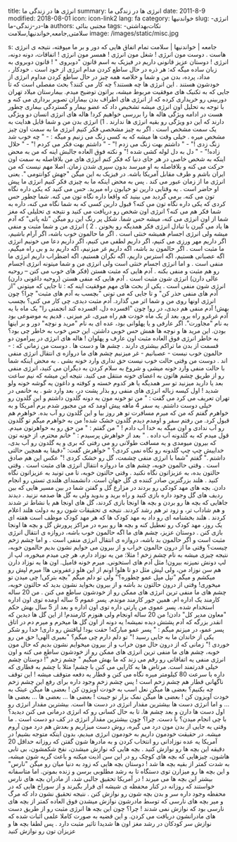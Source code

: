 title: انرژی ها در زندگی ما
summary: انرژی ها در زندگی ما
date: 2011-8-9
modified: 2018-08-01
icon:  icon-link2
lang: fa
category: خواندنیها
slug: انرژی-ها-در-زندگی-ما
authors: مجتبی بنائی
tags: نکات‌بهداشتی‌-‌سلامتی,جامعه,خواندنیها,سلامت
image: /images/static/misc.jpg

s: جامعه | خواندنیها | سلامت تمام اتفاق هایی که دور و بر ما میوفته، نتیجه ی انرژی هاست .  دوست مون انرژی !  شغل مون انرژی !  همسر مون انرژی !  اتفاقات، دونه دونه، انرژی !  دوستان عزیز قانونی داریم در فیزیک به اسم قانون "دوبروی " !    قانون دوبروی به زبان ساده میگه که:  هر ذره در حال ساطع کردن مدام انرژی از خود است .  خودکار ، مداد، پرده، بدن من و شما و خلاصه همه چیز در حال ساطع کردن مداوم انرژی از خودشون هستند .  این انرژی ها چه هستند؟ چه کار می کنند؟  بحث مفصلی است که تا جایی که به تکنیک های موفقیت مربوط میشه، براتون توضیح میدم.  بیمارستان میلاد تهران دوربینی رو خریداری کرده که از انرژی های اطراف بدن بیماران تصویر برداری می کنه و با توجه به تحلیل اون انرژی میشه تشخیص داد که عضو بیمار و گستردگی بیماری چطور هست  در ادامه ویژگی هاله ها را بررسی خواهیم کرد! هاله های انرژی انسان دو ویژگی دارند که این دو ویژگی رو بقیه انرژی ها ندارند .  1)  انرژی بدن من و شما قابل هدایت به یک سمت مشخص است .  اگر به چیز مشخصی فکر کنیم انرژی ما به سمت اون چیز مشخص میره .  خیلی وقت ها میشه که به کسی زنگ می زنیم و میگه :  - " چه خوب شد زنگ زدی !"  - " داشتم بهت زنگ می زدم !"  - " داشتم بهت فکر می کردم !"  - " حلال زاده!"  - " دل به دل لوله کشی شده !"  و نکته فوق العاده جالبش اینه که من به محض اینکه به شخص خاصی در هر جای دنیا که فکر کنم انرژی های من بلافاصله به سمت اون حرکت می کنه و بلافاصله به او میرسد بدون سپری شدن زمان. اصلا مهم نیست که من ایران باشم و طرف مقابل آمریکا باشه. در فیزیک به این میگن "جهش کوانتومی ".  یعنی انرژی ما از زمان عبور می کند .  پس به محض اینکه ما به چیزی فکر کنیم انرژی ما پیش او حاضر است .    یه وقتایی دارین تو خیابون راه میرید. حس می کنید که یکی داره نگاه تون می کنه. برمی گردید می بینید که واقعا داره نگاه تون می کنه. شما چطور حس کردی که یکی داره نگاه تون می کنه؟ قبول دارین کسی که به شما نگاه می کنه، داره به شما فکر هم می کنه؟    انرژی اون شخص رو دریافت می کنید و نتیجه ی تحلیلی که مغز شما از اون انرژی می کنه، میشه حس شما. شکل پر رنگ این رو میگن "تله پاتی" که آدم ها یاد می گیرن با تبادل انرژی فکر همدیگه رو بخونن .    2 ) انرژی من و شما مثبت و منفی میشه ولی انرژی اجسام همیشه خنثی است .  اگر ما حالمون خوب باشه، اگر آرام باشیم، اگر داریم مهر ورزی می کنیم، اگر داریم لطفی می کنیم، اگر داریم دعا می خونیم    انرژی ما مثبت  است .    اگر حالمون بد باشه، اگه داریم غر میزنیم، اگه داریم بد و بی راه میگیم، اگه عصبانی هستیم، اگه استرس داریم، اگه نگران هستیم، اگه اضطراب داریم    انرژی ما منفی  است .    و اما انرژی اجسام خنثی است ولی انرژی من و شما میتونه انرژی اجسام رو هم مثبت و منفی بکنه .  آدم هایی که مثبت هستن (فکر های خوب می کنن – روحیه عالی دارن) انرژی شون مثبت است .   آدم هایی که منفی هستن (روحیه داغونی دارن) انرژی  شون منفی است .  یکی از بحث های مهم موفقیت اینه که :  تا جایی که میتونی "از آدم های منفی حذر کن"   و تا جایی که می تونی "بچسب به آدم های مثبت"  چرا؟    چون انرژی اونها روی من و شما اثر می گذارد.  آدم مثبت دیدی، چی کار می کنی؟ بچسب بهش!  آدم منفی هم دیدی، در رو!  چون "افسرده دل، افسرده کند انجمنی را"   یک ماه با یه آدم غرغرو راه برو، بعد از یک ماه خودت هم راه میری، غر میزنی .    قدیم یه موضوعی بود به نام "مجاورت". اگر عارفی و یا پهلوانی بود، عده ای به نام "مرید و نوچه" دور و بر اینها بودن. این مرید ها و نوچه ها همش حس خوبی داشتن. این حس خوب به خاطر چی بود؟  به خاطر انرژی فوق العاده مثبت اون عارف و پهلوان !   هاله های انرژی در پیرامون دو قسمت از بدن ما تراکم بیشتری دارند .  چشم ها و دست ها .  دوست من زمانی که :  - حالمون خوب نیست  - عصبانیم  - غر میزنیم  چشم های ما دروازه ی انتقال انرژی منفی اند .   دوست من وقتی حالت خوب نیست حق نداری وارد خونه بشی .   به محض اینکه شما با حالت منفی وارد خونه میشی و شروع به سلام کردن به دیگران می کنید، انرژی منفی رو از طریق چشم هاتون به اعضای خونه منتقل می کنید. نتیجه این میشه که نیم ساعت بعد یا دارید میزنید تو سر همدیگه یا هر کدوم خسته و کوفته و داغون یه گوشه خونه ولو شدید !  اول کیسه زباله انرژی های منفی رو بذار پشت در، بعد وارد شو .  یه خانمی در تهران تعریف می کرد می گفت :  "  من تو خونه مون یه دونه گلدون داشتم و این گلدون رو خیلی دوست داشتم. یه سفر 4 ماهه پیش اومد که من مجبور شدم برم آمریکا و به خواهرم گفتم که من که میرم مسافرت تو هر روز بیا و این گلدون رو آب بده. خواهرم هم قبول کرد. من رفتم سفر و اومدم دیدم گلدون خشک شده! من به خواهرم میگم تو گلدون رو آب ندادی و اون میگه به خدا آب دادم !  "  من گفتم :  "  من حق رو به خواهرتون میدم. قول میدم که به گلدونه آب داده .  "  بعد از خواهرش پرسیدم :  "  خانم محترم، از خونه تون که بیرون میومدی و یه مسافت طولانی رو می رفتی که بری و یه گلدون رو آب بدی، خداییش چپ چپ گلدونه رو نگاه نمی کردی؟  "  خواهرش گفت: "دقیقا یه همچین حالتی داشتم ."  گفتم "شما با انرژی منفی چشمت، گل رو خشک کردی !"    عکس این هم صادق است .  وقتی حالمون خوبه، چشم های ما دروازه انتقال انرژی های مثبت است .  وقتی حالتون بده، به عزیزاتون نگاه نکنید .  وقتی حالتون خوبه، تا می تونید به عزیزاتون نگاه کنید .  هلند بزرگترین صادر کننده ی گل جهان است. دانشمندای هلندی تستی رو انجام دادن. بچه های مهد کودکی رو بردند در مزارع گل و گفتن شما در بین مسیر هایی که بین ردیف های گل وجود داره بازی کنید و راه برید و بدوید ولی به گل ها صدمه نزنید .  دیدند جاهایی که بچه ها رو بردن و بچه ها اونجا بازی کردند، گل های اونجا هم با نشاط تر شدند و هم شاداب تر، و زود تر هم  رشد کردند. نتیجه ی تحقیقات شون رو به دولت هلند اعلام کردند .  هلند بخشنامه ای رو داد به مهد کودک ها که هر مهد کودک موظف است هفته ای یک روز، مهد کودک رو تعطیل کنه و بچه ها رو ببره در مراکز پرورش گل و بچه ها اونجا بازی کنن .    دوستان عزیز، چشم های ما اگه حالمون خوب باشه، دروازه ی انتقال انرژی مثبت است و اگر حالمون بد باشه، دروازه ی انتقال انرژی منفی است .  و اما چشم زخم چیست؟  وقتی ما از درون حالمون خراب و از بیرون می خوایم نشون بدیم حالمون خوبه، نتیجه چیزی میشه به نام چشم زخم !   مثلا:  من یه نوزاد دارم، هر چی میدم میخوره، لپ از لپ دونش نمیزنه بیرون! مثل آدم های استخونی. میرم خونه فامیل. اون ها یه نوزاد دارن هم سن نوزاد من، ولی لپش مثل دو تا هلو! اونم از این هلو زعفرونی ها! میرم لپش رو میکشم و میگم "تپل مپل عمو چطوره؟" ولی تو دلم میگم "بچه بترکی! چی میدن تو میخوری!  وقتی از درون حالتون بد باشه و از بیرون بخواید نشون بدید که حالتون خوبه، چشم های ما منفی ترین انرژی های ممکن رو از خودشون ساطع می کنن .  من 20 ساله کارمند یک اداره ام. همین جور کارمند موندم. پسر عموم 5 ساله اومده توی اون اداره استخدام شده. پسر عموی من پارتی داره توی اون اداره و بعد از 5 سال بهش حکم "معاون مدیر کل" دادن! من 20 ساله اونجام ولی هنوزم کارمندم! از این گل ها دیدین که انقدر بزرگه که آدم پشتش دیده نمیشه! یه دونه از اون گل ها میخرم و میرم دم در اتاق پسر عمو، در میزنم میگم :  " پسر عمو مبارکه! حقت بود! لیاقتش رو داری! خدا رو شکر یکی از خاندان ما به جایی رسید !"  تو دلم دارم چی میگم؟ "بمیری الهی! حق من رو خوردی !"  زمانی که از درون حال مون خراب و از بیرون میخوایم نشون بدیم که حال مون خوبه، چشم های ما منفی ترین انرژی های ممکن رو از خودشون ساطع می کنه و اون انرژی منفی یه اتفاقاتی رو رقم می زند که ما بهش میگیم " چشم زخم "!   دوستان چشم خیلی قدرتمند است. مرتاض ها یه کارایی می کنن با چشم! مثلا با چشم به قطاری که داره با سرعت 80 کیلومتر میره نگاه می کنن و قطار یه دفعه متوقف میشه ! این توقف ناگهانی قطار هم چشم زخم است !  پس چشم زخم وجود داره برای رفع این چشم زخم چه بکنیم؟  بعضی ها میگن نعل اسب به خودت آویزون کن !  بعضی ها میگن عینک به خودت آویزون کن !  بعضی ها میگن نمک بزار تو جیبت !  بعضی ها ...  بعضی ها ...  بعضی ها ...  و اما انرژی دست ها  بیشترین مقدار انرژی در دست ها است. بیشترین مقدار انرژی رو اول دست ها دارن و بعد چشم ها. تا به حال کسانی رو که انرژی درمانی می کنن دیدید؟  با چی انجام میدن؟  با دست.  چرا؟  چون بیشترین مقدار انرژی در کف دو دست است .  ما وقتی یه جایی از بدن مون درد می گیره، روش دست میزاریم و بعدش هم درد مون آروم میشه.  در حقیقت خودمون داریم به خودمون انرژی میدیم، بدون اینکه متوجه بشیم!   در آمریکا یه عده نوزادانی رو انتخاب کردن و به مادرها شون گفتن که روزانه حداقل 20 دقیقه این بچه ها رو نوازش کنید .  بچه هایی که نوازش میشدن، نفخ شکمشون، بی تابی هاشون، چیزهایی که بچه های کوچک رو در این سن اذیت میکنه و باعث گریه شون میشه، به شدت کمتر از بقیه بچه ها شد !  دوستان بچه هایی که زود به دنیا میان رو میگن "نارس" و این بچه ها رو میزارن توی دستگاه تا به رشد مطلوبی برسن و زنده بمونن. اما متاسفانه بیشتر این بچه ها می میرند !  در آمریکا تحقیق جالبی شد، از مادران بچه های نارس خواستند که روزانه در کنار محفظه ی شیشه ای قرار بگیرند و از سوراخ هایی که در محفظه وجود داره سر و بدن بچه شون رو نوازش کنن .  نتیجه تحقیق نشون داد که مرگ و میر بچه های نارسی که توسط مادرشون نوازش میشدن فوق العاده کمتر از بچه های نارسی بود که نوازش نمی شدند !  چرا؟  چون این بچه ها انرژی مثبت رو از طریق دست های مادرانشون دریافت می کردن. و این قضیه به صورت کاملا علمی اثبات شده که نوازش سر کودکان در رشد مغز اون ها شدیدا تاثیر مثبت دارد .  پس لطفا بچه ها و عزیزان تون  رو نوازش کنید